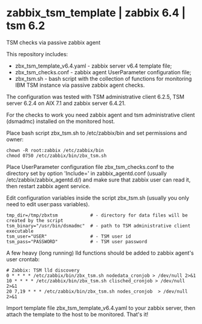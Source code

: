 # zabbix_tsm_template | zabbix 6.4 | tsm 6.2
TSM checks via passive zabbix agent

This repository includes:
- zbx_tsm_template_v6.4.yaml - zabbix server v6.4 template file;
- zbx_tsm_checks.conf - zabbix agent UserParameter configuration file;
- zbx_tsm.sh - bash script with the collection of functions for monitoring IBM TSM instance via passive zabbix agent checks.

The configuration was tested with TSM administrative client 6.2.5, TSM server 6.2.4 on AIX 7.1 and zabbix server 6.4.21.

For the checks to work you need zabbix agent and tsm administrative client (dsmadmc) installed on the monitored host.

Place bash script zbx_tsm.sh to /etc/zabbix/bin and set permissions and owner:
```
chown -R root:zabbix /etc/zabbix/bin
chmod 0750 /etc/zabbix/bin/zbx_tsm.sh
```
Place UserParameter configuration file zbx_tsm_checks.conf to the directory set by option 'Include=' in zabbix_agentd.conf (usually /etc/zabbix/zabbix_agentd.d/) and make sure that zabbix user can read it, then restart zabbix agent service.

Edit configuration variables inside the script zbx_tsm.sh (usually you only need to edit user:pass variables).
```
tmp_dir=/tmp/zbxtsm            # - directory for data files will be created by the script
tsm_binary="/usr/bin/dsmadmc"  # - path to TSM administrative client executable
tsm_user="USER"                # - TSM user id
tsm_pass="PASSWORD"            # - TSM user password
```

A few heavy (long running) lld functions should be added to zabbix agent's user crontab:
```
# Zabbix: TSM lld discovery
0 * * * * /etc/zabbix/bin/zbx_tsm.sh nodedata_cronjob > /dev/null 2>&1
10 * * * * /etc/zabbix/bin/zbx_tsm.sh clisched_cronjob > /dev/null 2>&1
20 7,19 * * * /etc/zabbix/bin/zbx_tsm.sh nodes_cronjob  > /dev/null 2>&1
```

Import template file zbx_tsm_template_v6.4.yaml to your zabbix server, then attach the template to the host to be monitored. That's it!
